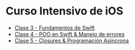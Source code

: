 # Curso Intensivo de iOS

- [Clase 3 - Fundamentos de Swift](https://github.com/cTapiaDev/repo_curso_ios_2024/tree/main/SwiftPlayground])
- [Clase 4 - POO en Swift & Manejo de errores](https://github.com/cTapiaDev/repo_curso_ios_2024/tree/main/Clase4)
- [Clase 5 - Closures & Programación Asíncrona](https://github.com/cTapiaDev/repo_curso_ios_2024/tree/main/Clase5)
